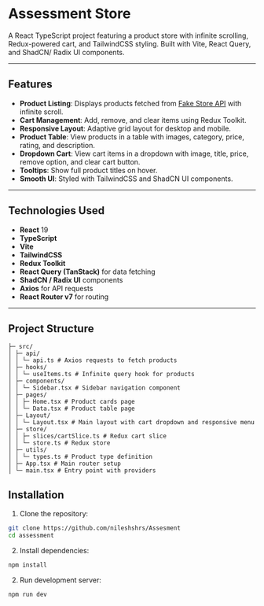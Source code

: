 # Assessment Store

A React TypeScript project featuring a product store with infinite scrolling, Redux-powered cart, and TailwindCSS styling. Built with Vite, React Query, and ShadCN/ Radix UI components.

---

## Features

- **Product Listing**: Displays products fetched from [Fake Store API](https://fakestoreapi.com/) with infinite scroll.
- **Cart Management**: Add, remove, and clear items using Redux Toolkit.
- **Responsive Layout**: Adaptive grid layout for desktop and mobile.
- **Product Table**: View products in a table with images, category, price, rating, and description.
- **Dropdown Cart**: View cart items in a dropdown with image, title, price, remove option, and clear cart button.
- **Tooltips**: Show full product titles on hover.
- **Smooth UI**: Styled with TailwindCSS and ShadCN UI components.

---

## Technologies Used

- **React** 19
- **TypeScript**
- **Vite**
- **TailwindCSS**
- **Redux Toolkit**
- **React Query (TanStack)** for data fetching
- **ShadCN / Radix UI** components
- **Axios** for API requests
- **React Router v7** for routing

---

## Project Structure
```text
├─ src/
│ ├─ api/
│ │ └─ api.ts # Axios requests to fetch products
│ ├─ hooks/
│ │ └─ useItems.ts # Infinite query hook for products
│ ├─ components/
│ │ └─ Sidebar.tsx # Sidebar navigation component
│ ├─ pages/
│ │ ├─ Home.tsx # Product cards page
│ │ └─ Data.tsx # Product table page
│ ├─ Layout/
│ │ └─ Layout.tsx # Main layout with cart dropdown and responsive menu
│ ├─ store/
│ │ ├─ slices/cartSlice.ts # Redux cart slice
│ │ └─ store.ts # Redux store
│ ├─ utils/
│ │ └─ types.ts # Product type definition
│ ├─ App.tsx # Main router setup
│ └─ main.tsx # Entry point with providers
```

## Installation
1. Clone the repository:
```bash
git clone https://github.com/nileshshrs/Assesment
cd assessment
```

2. Install dependencies:
```bash
npm install
```

2. Run development server:
```bash
npm run dev
```